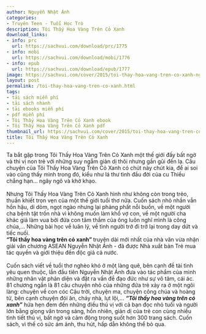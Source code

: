 ```yaml
---
author: Nguyễn Nhật Ánh
categories:
- Truyên Teen - Tuổi Học Trò
description: Tôi Thấy Hoa Vàng Trên Cỏ Xanh
download_links:
- info: prc
  url: https://sachvui.com/download/prc/1775
- info: mobi
  url: https://sachvui.com/download/mobi/1776
- info: epub
  url: https://sachvui.com/download/epub/1777
image: https://sachvui.com/cover/2015/toi-thay-hoa-vang-tren-co-xanh-nguyen-nhat-anh.jpg
layout: post
permalink: /toi-thay-hoa-vang-tren-co-xanh.html
tags:
- tải sách miễn phí
- tải sách nhanh
- tải ebooks miễn phí
- pdf miễn phí
- Tôi Thấy Hoa Vàng Trên Cỏ Xanh ebook
- Tôi Thấy Hoa Vàng Trên Cỏ Xanh pdf
thumbnail_url: https://sachvui.com/cover/2015/toi-thay-hoa-vang-tren-co-xanh-nguyen-nhat-anh.jpg
title: Tôi Thấy Hoa Vàng Trên Cỏ Xanh
---
```


 <div class="item-desc text-justify"> <p>Ta bắt gặp trong Tôi Thấy Hoa Vàng Trên Cỏ Xanh một thế giới đấy bất ngờ và thi vị non trẻ với những suy ngẫm giản dị thôi nhưng gần gũi đến lạ. Câu chuyện của Tôi Thấy Hoa Vàng Trên Cỏ Xanh có chút này chút kia, để ai soi vào cũng thấy mình trong đó, kiểu như lá thư tình đầu đời của cu Thiều chẳng hạn... ngây ngô và khờ khạo.<br><br>Nhưng Tôi Thấy Hoa Vàng Trên Cỏ Xanh hình như không còn trong trẻo, thuần khiết trọn vẹn của một thế giới tuổi thơ nữa. Cuốn sách nhỏ nhắn vẫn hồn hậu, dí dỏm, ngọt ngào nhưng lại phảng phất nỗi buồn, về một người cha bệnh tật trốn nhà vì không muốn làm khổ vợ con, về một người cha khác giả làm vua bởi đứa con tâm thầm của ông luôn nghĩ mình là công chúa,... Những bài học về luân lý, về tình người trở đi trở lại trong day dứt và tiếc nuối.<br><strong>“Tôi thấy hoa vàng trên cỏ xanh” </strong>truyện dài mới nhất của nhà văn vừa nhận giải văn chương ASEAN Nguyễn Nhật Ánh - đã được Nhà xuất bản Trẻ mua tác quyền và giới thiệu đến độc giả cả nước.<br><br>Cuốn sách viết về tuổi thơ nghèo khó ở một làng quê, bên cạnh đề tài tình yêu quen thuộc, lần đầu tiên Nguyễn Nhật Ánh đưa vào tác phẩm của mình những nhân vật phản diện và đặt ra vấn đề đạo đức như sự vô tâm, cái ác. 81 chương ngắn là 81 câu chuyện nhỏ của những đứa trẻ xảy ra ở một ngôi làng: chuyện về con cóc Cậu trời, chuyện ma, chuyện công chúa và hoàng tử, bên cạnh chuyện đói ăn, cháy nhà, lụt lội,... <strong><em>“Tôi thấy hoa vàng trên cỏ xanh”</em></strong> hứa hẹn đem đến những điều thú vị với cả bạn đọc nhỏ tuổi và người lớn bằng giọng văn trong sáng, hồn nhiên, giản dị của trẻ con cùng nhiều tình tiết thú vị, bất ngờ và cảm động trong suốt hơn 300 trang sách. Cuốn sách, vì thế có sức ám ảnh, thu hút, hấp dẫn không thể bỏ qua.</p> </div>